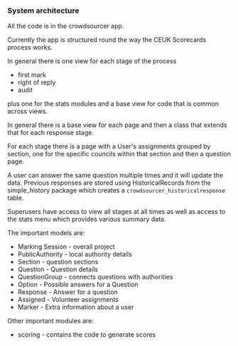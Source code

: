 ### System architecture

All the code is in the crowdsourcer app.

Currently the app is structured round the way the CEUK Scorecards
process works.

In general there is one view for each stage of the process
   * first mark
   * right of reply
   * audit

plus one for the stats modules and a base view for code that is common
across views.

In general there is a base view for each page and then a class that
extends that for each response stage.

For each stage there is a page with a User's assignments grouped by
section, one for the specific councils within that section and then a
question page.

A user can answer the same question multiple times and it will update
the data. Previous responses are stored using HistoricalRecords from the
simple_history package which creates a `crowdsourcer_historicalresponse`
table.

Superusers have access to view all stages at all times as well as access
to the stats menu which provides various summary data.

The important models are:

 * Marking Session - overall project
 * PublicAuthority - local authority details
 * Section - question sections
 * Question - Question details
 * QuestionGroup - connects questions with authorities
 * Option - Possible answers for a Question
 * Response - Answer for a question
 * Assigned - Volunteer assignments
 * Marker - Extra information about a user

Other important modules are:

 * scoring - contains the code to generate scores
